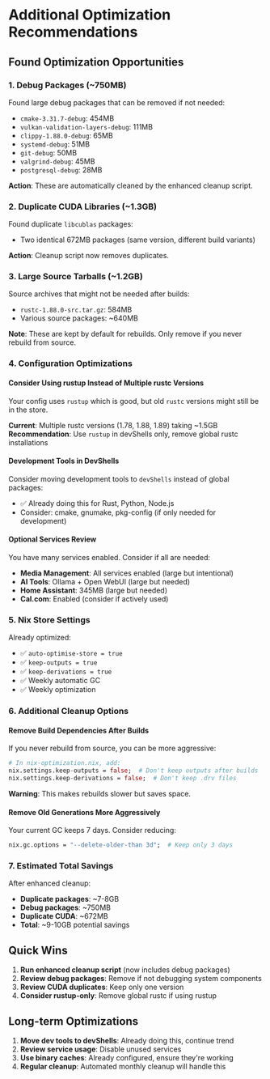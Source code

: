 # Additional Optimization Recommendations

## Found Optimization Opportunities

### 1. Debug Packages (~750MB)

Found large debug packages that can be removed if not needed:

- `cmake-3.31.7-debug`: 454MB
- `vulkan-validation-layers-debug`: 111MB
- `clippy-1.88.0-debug`: 65MB
- `systemd-debug`: 51MB
- `git-debug`: 50MB
- `valgrind-debug`: 45MB
- `postgresql-debug`: 28MB

**Action**: These are automatically cleaned by the enhanced cleanup script.

### 2. Duplicate CUDA Libraries (~1.3GB)

Found duplicate `libcublas` packages:

- Two identical 672MB packages (same version, different build variants)

**Action**: Cleanup script now removes duplicates.

### 3. Large Source Tarballs (~1.2GB)

Source archives that might not be needed after builds:

- `rustc-1.88.0-src.tar.gz`: 584MB
- Various source packages: ~640MB

**Note**: These are kept by default for rebuilds. Only remove if you never rebuild from source.

### 4. Configuration Optimizations

#### Consider Using rustup Instead of Multiple rustc Versions

Your config uses `rustup` which is good, but old `rustc` versions might still be in the store.

**Current**: Multiple rustc versions (1.78, 1.88, 1.89) taking ~1.5GB
**Recommendation**: Use `rustup` in devShells only, remove global rustc installations

#### Development Tools in DevShells

Consider moving development tools to `devShells` instead of global packages:

- ✅ Already doing this for Rust, Python, Node.js
- Consider: cmake, gnumake, pkg-config (if only needed for development)

#### Optional Services Review

You have many services enabled. Consider if all are needed:

- **Media Management**: All services enabled (large but intentional)
- **AI Tools**: Ollama + Open WebUI (large but needed)
- **Home Assistant**: 345MB (large but needed)
- **Cal.com**: Enabled (consider if actively used)

### 5. Nix Store Settings

Already optimized:

- ✅ `auto-optimise-store = true`
- ✅ `keep-outputs = true`
- ✅ `keep-derivations = true`
- ✅ Weekly automatic GC
- ✅ Weekly optimization

### 6. Additional Cleanup Options

#### Remove Build Dependencies After Builds

If you never rebuild from source, you can be more aggressive:

```nix
# In nix-optimization.nix, add:
nix.settings.keep-outputs = false;  # Don't keep outputs after builds
nix.settings.keep-derivations = false;  # Don't keep .drv files
```

**Warning**: This makes rebuilds slower but saves space.

#### Remove Old Generations More Aggressively

Your current GC keeps 7 days. Consider reducing:

```nix
nix.gc.options = "--delete-older-than 3d";  # Keep only 3 days
```

### 7. Estimated Total Savings

After enhanced cleanup:

- **Duplicate packages**: ~7-8GB
- **Debug packages**: ~750MB
- **Duplicate CUDA**: ~672MB
- **Total**: ~9-10GB potential savings

## Quick Wins

1. **Run enhanced cleanup script** (now includes debug packages)
2. **Review debug packages**: Remove if not debugging system components
3. **Review CUDA duplicates**: Keep only one version
4. **Consider rustup-only**: Remove global rustc if using rustup

## Long-term Optimizations

1. **Move dev tools to devShells**: Already doing this, continue trend
2. **Review service usage**: Disable unused services
3. **Use binary caches**: Already configured, ensure they're working
4. **Regular cleanup**: Automated monthly cleanup will handle this
